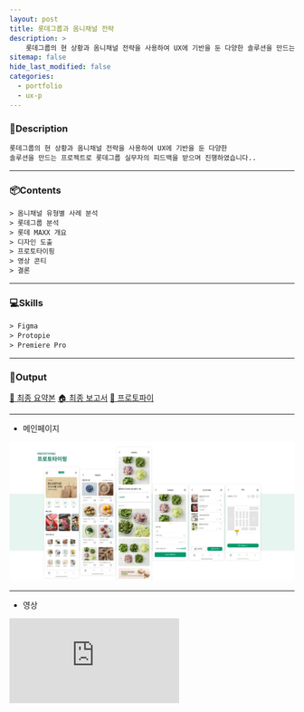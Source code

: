 ```yaml
---
layout: post
title: 롯데그룹과 옴니채널 전략
description: >
    롯데그룹의 현 상황과 옴니채널 전략을 사용하여 UX에 기반을 둔 다양한 솔루션을 만드는 프로젝트입니다.
sitemap: false
hide_last_modified: false
categories:
  - portfolio
  - ux-p
---
```


<!-- ### 롯데그룹과 옴니채널-UX -->

### 📝Description
~~~html
롯데그룹의 현 상황과 옴니채널 전략을 사용하여 UX에 기반을 둔 다양한
솔루션을 만드는 프로젝트로 롯데그룹 실무자의 피드백을 받으며 진행하였습니다..
~~~


----

### 📦Contents
~~~html
> 옴니채널 유형별 사례 분석
> 롯데그룹 분석
> 롯데 MAXX 개요
> 디자인 도출
> 프로토타이핑
> 영상 콘티
> 결론
~~~
----

### 💻Skills
~~~html
> Figma
> Protopie
> Premiere Pro
~~~

----
### 📌Output

[🎁 최종 요약본](https://drive.google.com/file/d/1v322mSCW_69sG0Ihh8WvklZLyZ1RS6WY/view?usp=sharing)
[🏠 최종 보고서](https://drive.google.com/file/d/11iKJkSM2Gm3FixZ28wQN_cg5y9G3HJKP/view?usp=sharing)
[🎈 프로토파이](https://cloud.protopie.io/p/64751ac6e4)

---

+ 메인페이지

![그림1](/assets/img/pofol/lotte/main.JPG)

----

+ 영상
<div class="embed-container" >
    <iframe src="https://www.youtube.com/embed/TZWCP2nwFnI" frameborder="0" allowfullscreen="" onclick="ga('send', 'event', 'post', 'click', 'youtubePlayer');">
    </iframe>
</div>
